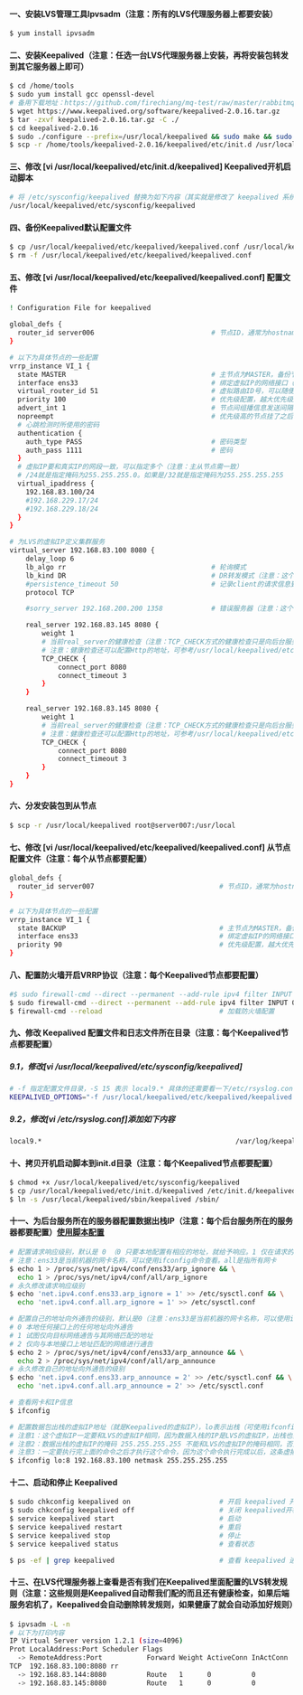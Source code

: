 #### 一、安装LVS管理工具Ipvsadm（注意：所有的LVS代理服务器上都要安装）
```bash
$ yum install ipvsadm
```

#### 二、安装Keepalived（注意：任选一台LVS代理服务器上安装，再将安装包转发到其它服务器上即可）
```bash
$ cd /home/tools
$ sudo yum install gcc openssl-devel
# 备用下载地址：https://github.com/firechiang/mq-test/raw/master/rabbitmq/data/keepalived-2.0.16.tar.gz
$ wget https://www.keepalived.org/software/keepalived-2.0.16.tar.gz
$ tar -zxvf keepalived-2.0.16.tar.gz -C ./
$ cd keepalived-2.0.16
$ sudo ./configure --prefix=/usr/local/keepalived && sudo make && sudo make install
$ scp -r /home/tools/keepalived-2.0.16/keepalived/etc/init.d /usr/local/keepalived/etc
```

#### 三、修改 [vi /usr/local/keepalived/etc/init.d/keepalived] Keepalived开机启动脚本
```bash
# 将 /etc/sysconfig/keepalived 替换为如下内容（其实就是修改了 keepalived 系统配置文件所在目录）
/usr/local/keepalived/etc/sysconfig/keepalived
```

#### 四、备份Keepalived默认配置文件
```bash
$ cp /usr/local/keepalived/etc/keepalived/keepalived.conf /usr/local/keepalived/etc/keepalived/keepalived1.conf
$ rm -f /usr/local/keepalived/etc/keepalived/keepalived.conf
```

#### 五、修改 [vi /usr/local/keepalived/etc/keepalived/keepalived.conf] 配置文件
```bash
! Configuration File for keepalived

global_defs {
  router_id server006                             # 节点ID，通常为hostname（注意：主从节点不能一样）
}

# 以下为具体节点的一些配置
vrrp_instance VI_1 {
  state MASTER                                    # 主节点为MASTER，备份节点为BACKUP
  interface ens33                                 # 绑定虚拟IP的网络接口（网卡），与本机IP地址所在的网络接口相同（Centos7默认：ens33）
  virtual_router_id 51                            # 虚拟路由ID号，可以随便起（注意：主从节点必须相同,取值0-255。但是同一内网中不应有相同virtual_router_id的集群）
  priority 100                                    # 优先级配置，越大优先级越高，抢占IP成功率越高，主节点最好设置的比从节点大（0-254的值）
  advert_int 1                                    # 节点间组播信息发送间隔（心跳检测时间，单位秒），默认1s（注意：主从节点需一致）
  nopreempt                                       # 优先级高的节点挂了之后，重新启动不抢占虚拟IP
  # 心跳检测时所使用的密码
  authentication {
    auth_type PASS                                # 密码类型
    auth_pass 1111                                # 密码
  }
  # 虚拟IP要和真实IP的网段一致，可以指定多个（注意：主从节点需一致）
  # /24就是指定掩码为255.255.255.0。如果是/32就是指定掩码为255.255.255.255
  virtual_ipaddress {
    192.168.83.100/24
    #192.168.229.17/24
    #192.168.229.18/24
  }
}

# 为LVS的虚拟IP定义集群服务
virtual_server 192.168.83.100 8080 {
    delay_loop 6
    lb_algo rr                                    # 轮询模式
    lb_kind DR                                    # DR转发模式（注意：这个模式需要在后端服务器上配置数据出栈IP（就是Keepalived的虚拟IP））
    #persistence_timeout 50                       # 记录client的请求信息到lvs的hash表里，信息的过期时间（过期时间内请求分发到同一台机器），单位秒（注意：这个一般不配置）
    protocol TCP

    #sorry_server 192.168.200.200 1358            # 错误服务器（注意：这个一般不配置）

    real_server 192.168.83.145 8080 {
        weight 1
        # 当前real_server的健康检查（注意：TCP_CHECK方式的健康检查只是向后台服务转发一些TCP报文，只要有相应就说明是健康的）
        # 注意：健康检查还可以配置Http的地址，可参考/usr/local/keepalived/etc/keepalived/keepalived1.conf配置文件
        TCP_CHECK {
            connect_port 8080
            connect_timeout 3
        }
    }

    real_server 192.168.83.145 8080 {
        weight 1
        # 当前real_server的健康检查（注意：TCP_CHECK方式的健康检查只是向后台服务转发一些TCP报文，只要有相应就说明是健康的）
        # 注意：健康检查还可以配置Http的地址，可参考/usr/local/keepalived/etc/keepalived/keepalived1.conf配置文件
        TCP_CHECK {
            connect_port 8080
            connect_timeout 3
        }
    }
}
```

#### 六、分发安装包到从节点
```bash
$ scp -r /usr/local/keepalived root@server007:/usr/local
```

#### 七、修改 [vi /usr/local/keepalived/etc/keepalived/keepalived.conf] 从节点配置文件（注意：每个从节点都要配置）
```bash
global_defs {
  router_id server007                               # 节点ID，通常为hostname（注意：主从节点不能一样）
}

# 以下为具体节点的一些配置
vrrp_instance VI_1 {
  state BACKUP                                      # 主节点为MASTER，备份节点为BACKUP
  interface ens33                                   # 绑定虚拟IP的网络接口（网卡），与本机IP地址所在的网络接口相同（Centos7默认：ens33）
  priority 90                                       # 优先级配置，越大优先级越高，主节点最好设置的比从节点大（0-254的值）
}
```

#### 八、配置防火墙开启VRRP协议（注意：每个Keepalived节点都要配置）
```bash
#$ sudo firewall-cmd --direct --permanent --add-rule ipv4 filter INPUT 0 --in-interface em1 --destination 192.168.229.132 --protocol vrrp -j ACCEPT
$ sudo firewall-cmd --direct --permanent --add-rule ipv4 filter INPUT 0 --protocol vrrp -j ACCEPT
$ firewall-cmd --reload                             # 加载防火墙配置
```

#### 九、修改 Keepalived 配置文件和日志文件所在目录（注意：每个Keepalived节点都要配置）
##### 9.1，修改[vi /usr/local/keepalived/etc/sysconfig/keepalived]
```bash
# -f 指定配置文件目录，-S 15 表示 local9.* 具体的还需要看一下/etc/rsyslog.conf文件
KEEPALIVED_OPTIONS="-f /usr/local/keepalived/etc/keepalived/keepalived.conf -D -S 9"
```

##### 9.2，修改[vi /etc/rsyslog.conf]添加如下内容
```bash
local9.*                                                /var/log/keepalived.log
```

#### 十、拷贝开机启动脚本到init.d目录（注意：每个Keepalived节点都要配置）
```bash
$ chmod +x /usr/local/keepalived/etc/sysconfig/keepalived
$ cp /usr/local/keepalived/etc/init.d/keepalived /etc/init.d/keepalived
$ ln -s /usr/local/keepalived/sbin/keepalived /sbin/
```

#### 十一、为后台服务所在的服务器配置数据出栈IP（注意：每个后台服务所在的服务器都要配置）[使用脚本配置](https://github.com/firechiang/linux-test/blob/master/linux-test-lvs/sh/lvs-dr-client.sh)
```bash
# 配置请求响应级别，默认是 0 （0 只要本地配置有相应的地址，就给予响应。1 仅在请求的目标（MAC）地址，到达本机接口对应的地址上（因为可能有多个地址），才给予响应）
# 注意：ens33是当前机器的网卡名称，可以使用ifconfig命令查看。all是指所有网卡
$ echo 1 > /proc/sys/net/ipv4/conf/ens33/arp_ignore && \
  echo 1 > /proc/sys/net/ipv4/conf/all/arp_ignore
# 永久修改请求响应级别
$ echo 'net.ipv4.conf.ens33.arp_ignore = 1' >> /etc/sysctl.conf && \
  echo 'net.ipv4.conf.all.arp_ignore = 1' >> /etc/sysctl.conf

# 配置自己的地址向外通告的级别，默认是0（注意：ens33是当前机器的网卡名称，可以使用ifconfig命令查看。all是指所有网卡）
# 0 本地任何接口上的任何地址向外通告
# 1 试图仅向目标网络通告与其网络匹配的地址
# 2 仅向与本地接口上地址匹配的网络进行通告
$ echo 2 > /proc/sys/net/ipv4/conf/ens33/arp_announce && \
  echo 2 > /proc/sys/net/ipv4/conf/all/arp_announce
# 永久修改自己的地址向外通告的级别
$ echo 'net.ipv4.conf.ens33.arp_announce = 2' >> /etc/sysctl.conf && \
  echo 'net.ipv4.conf.all.arp_announce = 2' >> /etc/sysctl.conf

# 查看网卡和IP信息
$ ifconfig

# 配置数据包出栈的虚拟IP地址（就是Keepalived的虚拟IP），lo表示出栈（可使用ifconfig命令查看），8这个值可以随便起，不要重复即可
# 注意1：这个虚拟IP一定要和LVS的虚拟IP相同，因为数据入栈的IP是LVS的虚拟IP，出栈也要是这个，否则客户端无法接受到数据
# 注意2：数据出栈的虚拟IP的掩码 255.255.255.255 不能和LVS的虚拟IP的掩码相同，否则数据无法出栈，会形成一个死循环
# 注意3：一定要执行完上面的命令之后才执行这个命令，因为这个命令执行完成以后，这条虚拟IP信息就会根据上面配置的级别广播出去
$ ifconfig lo:8 192.168.83.100 netmask 255.255.255.255
```

#### 十二、启动和停止 Keepalived
```bash
$ sudo chkconfig keepalived on                      # 开启 keepalived 开机启动
$ sudo chkconfig keepalived off                     # 关闭 keepalived开机启动
$ service keepalived start                          # 启动 
$ service keepalived restart                        # 重启
$ service keepalived stop                           # 停止
$ service keepalived status                         # 查看状态

$ ps -ef | grep keepalived                          # 查看 keepalived 进程信息
```

#### 十三、在LVS代理服务器上查看是否有我们在Keepalived里面配置的LVS转发规则（注意：这些规则是Keepalived自动帮我们配的而且还有健康检查，如果后端服务宕机了，Keepalived会自动删除转发规则，如果健康了就会自动添加好规则）
```bash
$ ipvsadm -L -n
# 以下为打印内容
IP Virtual Server version 1.2.1 (size=4096)
Prot LocalAddress:Port Scheduler Flags
  -> RemoteAddress:Port           Forward Weight ActiveConn InActConn
TCP  192.168.83.100:8080 rr
  -> 192.168.83.144:8080          Route   1      0          0         
  -> 192.168.83.145:8080          Route   1      0          0
```
